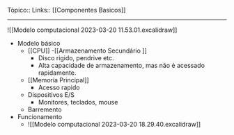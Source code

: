 Tópico::
Links:: [[Componentes Basicos]]

---
![[Modelo computacional 2023-03-20 11.53.01.excalidraw]]

- Modelo básico 
	- [[CPU]]
	-[[Armazenamento Secundário ]]
		- Disco rigido, pendrive etc.
		- Alta capacidade de armazenamento, mas não é acessado rapidamente.
	- [[Memoria Principal]] 
		- Acesso rapido
	- Dispositivos E/S
		- Monitores, teclados, mouse
	- Barremento
- Funcionamento 
	- ![[Modelo computacional 2023-03-20 18.29.40.excalidraw]]